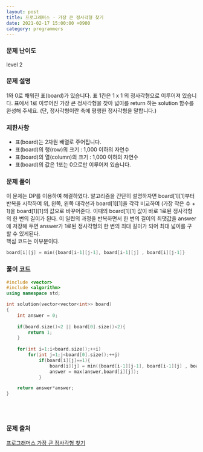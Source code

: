 ```yaml
---
layout: post
title: 프로그래머스 - 가장 큰 정사각형 찾기
date: 2021-02-17 15:00:00 +0900
category: programmers
---
```


### 문제 난이도
level 2

### 문제 설명
1와 0로 채워진 표(board)가 있습니다. 표 1칸은 1 x 1 의 정사각형으로 이루어져 있습니다. 표에서 1로 이루어진 가장 큰 정사각형을 찾아 넓이를 return 하는 solution 함수를 완성해 주세요. (단, 정사각형이란 축에 평행한 정사각형을 말합니다.)

### 제한사항
- 표(board)는 2차원 배열로 주어집니다.
- 표(board)의 행(row)의 크기 : 1,000 이하의 자연수
- 표(board)의 열(column)의 크기 : 1,000 이하의 자연수
- 표(board)의 값은 1또는 0으로만 이루어져 있습니다.

### 문제 풀이
이 문제는 DP를 이용하여 해결하였다. 알고리즘을 간단히 설명하자면 board[1][1]부터 반복을 시작하여 위, 왼쪽, 왼쪽 대각선과 board[1][1]을 각각 비교하여 (가장 작은 수 + 1)을 board[1][1]의 값으로 바꾸어준다. 이때의 board[1][1] 값이 바로 1로된 정사각형의 한 변의 길이가 된다. 이 일련의 과정을 반복하면서 한 변의 길이의 최댓값을 answer에 저장해 두면 answer가 1로된 정사각형의 한 변의 최대 길이가 되어 최대 넓이를 구할 수 있게된다.  
핵심 코드는 이부분이다.
```C++
board[i][j] = min({board[i-1][j-1], board[i-1][j] , board[i][j-1]}
```  

### 풀이 코드
```c++
#include <vector>
#include <algorithm>
using namespace std;

int solution(vector<vector<int>> board)
{
    int answer = 0;
    
    if(board.size()<2 || board[0].size()<2){
        return 1;
    }
    
    for(int i=1;i<board.size();++i)
        for(int j=1;j<board[0].size();++j)
            if(board[i][j]==1){
                board[i][j] = min({board[i-1][j-1], board[i-1][j] , board[i][j-1]})+1;
                answer = max(answer,board[i][j]);
            }

    return answer*answer;
}
```
<br/><br/>

### 문제 출처
[프로그래머스 가장 큰 정사각형 찾기](https://programmers.co.kr/learn/courses/30/lessons/12905)